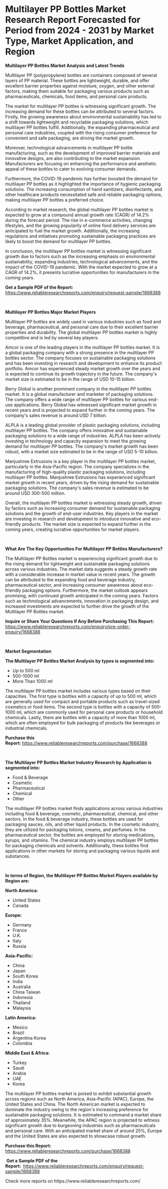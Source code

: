 <p><h1>Multilayer PP Bottles Market Research Report Forecasted for Period from 2024 -  2031 by Market Type, Market Application, and Region</h1></p><p><strong>Multilayer PP Bottles Market Analysis and Latest Trends</strong></p>
<p><p>Multilayer PP (polypropylene) bottles are containers composed of several layers of PP material. These bottles are lightweight, durable, and offer excellent barrier properties against moisture, oxygen, and other external factors, making them suitable for packaging various products such as pharmaceuticals, chemicals, food items, and personal care products.</p><p>The market for multilayer PP bottles is witnessing significant growth. The increasing demand for these bottles can be attributed to several factors. Firstly, the growing awareness about environmental sustainability has led to a shift towards lightweight and recyclable packaging solutions, which multilayer PP bottles fulfill. Additionally, the expanding pharmaceutical and personal care industries, coupled with the rising consumer preference for convenient and safe packaging, are driving the market growth.</p><p>Moreover, technological advancements in multilayer PP bottle manufacturing, such as the development of improved barrier materials and innovative designs, are also contributing to the market expansion. Manufacturers are focusing on enhancing the performance and aesthetic appeal of these bottles to cater to evolving consumer demands.</p><p>Furthermore, the COVID-19 pandemic has further boosted the demand for multilayer PP bottles as it highlighted the importance of hygienic packaging solutions. The increasing consumption of hand sanitizers, disinfectants, and other healthcare products necessitated safe and reliable packaging options, making multilayer PP bottles a preferred choice.</p><p>According to market research, the global multilayer PP bottles market is expected to grow at a compound annual growth rate (CAGR) of 14.2% during the forecast period. The rise in e-commerce activities, changing lifestyles, and the growing popularity of online food delivery services are anticipated to fuel the market growth. Additionally, the increasing regulations and initiatives promoting sustainable packaging practices are likely to boost the demand for multilayer PP bottles.</p><p>In conclusion, the multilayer PP bottles market is witnessing significant growth due to factors such as the increasing emphasis on environmental sustainability, expanding industries, technological advancements, and the impact of the COVID-19 pandemic. With the market expected to grow at a CAGR of 14.2%, it presents lucrative opportunities for manufacturers in the coming years.</p></p>
<p><strong>Get a Sample PDF of the Report:&nbsp;</strong> <a href="https://www.reliableresearchreports.com/enquiry/request-sample/1668388">https://www.reliableresearchreports.com/enquiry/request-sample/1668388</a></p>
<p>&nbsp;</p>
<p><strong>Multilayer PP Bottles Major Market Players</strong></p>
<p><p>Multilayer PP bottles are widely used in various industries such as food and beverage, pharmaceutical, and personal care due to their excellent barrier properties and durability. The global multilayer PP bottles market is highly competitive and is led by several key players. </p><p>Amcor is one of the leading players in the multilayer PP bottles market. It is a global packaging company with a strong presence in the multilayer PP bottles sector. The company focuses on sustainable packaging solutions and has been investing in research and development to enhance its product portfolio. Amcor has experienced steady market growth over the years and is expected to continue its growth trajectory in the future. The company's market size is estimated to be in the range of USD 10-15 billion. </p><p>Berry Global is another prominent company in the multilayer PP bottles market. It is a global manufacturer and marketer of packaging solutions. The company offers a wide range of multilayer PP bottles for various end-use applications. Berry Global has witnessed significant market growth in recent years and is projected to expand further in the coming years. The company's sales revenue is around USD 7 billion.</p><p>ALPLA is a leading global provider of plastic packaging solutions, including multilayer PP bottles. The company offers innovative and sustainable packaging solutions to a wide range of industries. ALPLA has been actively investing in technology and capacity expansion to meet the growing demand for multilayer PP bottles. The company's market growth has been robust, with a market size estimated to be in the range of USD 5-10 billion.</p><p>Manjushree Extrusions is a key player in the multilayer PP bottles market, particularly in the Asia-Pacific region. The company specializes in the manufacturing of high-quality plastic packaging solutions, including multilayer PP bottles. Manjushree Extrusions has experienced significant market growth in recent years, driven by the rising demand for sustainable packaging solutions. The company's sales revenue is estimated to be around USD 300-500 million.</p><p>Overall, the multilayer PP bottles market is witnessing steady growth, driven by factors such as increasing consumer demand for sustainable packaging solutions and the growth of end-user industries. Key players in the market are investing in research and development to introduce innovative and eco-friendly products. The market size is expected to expand further in the coming years, creating lucrative opportunities for market players.</p></p>
<p>&nbsp;</p>
<p><strong>What Are The Key Opportunities For Multilayer PP Bottles Manufacturers?</strong></p>
<p><p>The Multilayer PP Bottles market is experiencing significant growth due to the rising demand for lightweight and sustainable packaging solutions across various industries. The market data suggests a steady growth rate with a considerable increase in market value in recent years. The growth can be attributed to the expanding food and beverage industry, pharmaceutical sector, and increasing consumer awareness about eco-friendly packaging options. Furthermore, the market outlook appears promising, with continued growth anticipated in the coming years. Factors such as technological advancements, innovation in packaging design, and increased investments are expected to further drive the growth of the Multilayer PP Bottles market.</p></p>
<p><strong>Inquire or Share Your Questions If Any Before Purchasing This Report:</strong> <a href="https://www.reliableresearchreports.com/enquiry/pre-order-enquiry/1668388">https://www.reliableresearchreports.com/enquiry/pre-order-enquiry/1668388</a></p>
<p>&nbsp;</p>
<p><strong>Market Segmentation</strong></p>
<p><strong>The Multilayer PP Bottles Market Analysis by types is segmented into:</strong></p>
<p><ul><li>Up to 500 ml</li><li>500-1000 ml</li><li>More Than 1000 ml</li></ul></p>
<p><p>The multilayer PP bottles market includes various types based on their capacities. The first type is bottles with a capacity of up to 500 ml, which are generally used for compact and portable products such as travel-sized cosmetics or food items. The second type is bottles with a capacity of 500-1000 ml, which are commonly used for personal care products or household chemicals. Lastly, there are bottles with a capacity of more than 1000 ml, which are often employed for bulk packaging of products like beverages or industrial chemicals.</p></p>
<p><strong>Purchase this Report:&nbsp;</strong><a href="https://www.reliableresearchreports.com/purchase/1668388">https://www.reliableresearchreports.com/purchase/1668388</a></p>
<p>&nbsp;</p>
<p><strong>The Multilayer PP Bottles Market Industry Research by Application is segmented into:</strong></p>
<p><ul><li>Food & Beverage</li><li>Cosmetic</li><li>Pharmaceutical</li><li>Chemical</li><li>Other</li></ul></p>
<p><p>The multilayer PP bottles market finds applications across various industries including food & beverage, cosmetic, pharmaceutical, chemical, and other sectors. In the food & beverage industry, these bottles are used for packaging sauces, oils, and other liquid products. In the cosmetic industry, they are utilized for packaging lotions, creams, and perfumes. In the pharmaceutical sector, the bottles are employed for storing medications, syrups, and vitamins. The chemical industry employs multilayer PP bottles for packaging chemicals and solvents. Additionally, these bottles find applications in other markets for storing and packaging various liquids and substances.</p></p>
<p>&nbsp;</p>
<p><strong>In terms of Region, the Multilayer PP Bottles Market Players available by Region are:</strong></p>
<p>
    <p> <strong> North America: </strong>
        <ul>
            <li>United States</li>
            <li>Canada</li>
        </ul>
        </p> 
    <p> <strong> Europe: </strong>
        <ul>
            <li>Germany</li>
            <li>France</li>
            <li>U.K.</li>
            <li>Italy</li>
            <li>Russia</li>
        </ul>
        </p> 
    <p> <strong> Asia-Pacific: </strong>
        <ul>
            <li>China</li>
            <li>Japan</li>
            <li>South Korea</li>
            <li>India</li>
            <li>Australia</li>
            <li>China Taiwan</li>
            <li>Indonesia</li>
            <li>Thailand</li>
            <li>Malaysia</li>
        </ul>
        </p> 
    <p> <strong> Latin America: </strong>
        <ul>
            <li>Mexico</li>
            <li>Brazil</li>
            <li>Argentina Korea</li>
            <li>Colombia</li>
        </ul>
        </p> 
    <p> <strong> Middle East & Africa: </strong>
        <ul>
            <li>Turkey</li>
            <li>Saudi</li>
            <li>Arabia</li>
            <li>UAE</li>
            <li>Korea</li>
        </ul>
    </p>
    </p>
<p><p>The multilayer PP bottles market is poised to exhibit substantial growth across regions such as North America, Asia-Pacific (APAC), Europe, the United States and China. The North American market is expected to dominate the industry owing to the region's increasing preference for sustainable packaging solutions. It is estimated to command a market share of approximately 35%. Meanwhile, the APAC region is projected to witness significant growth due to burgeoning industries such as pharmaceuticals and personal care. With an anticipated market share of around 25%, Europe and the United States are also expected to showcase robust growth.</p></p>
<p><strong>Purchase this Report: </strong><a href="https://www.reliableresearchreports.com/purchase/1668388">https://www.reliableresearchreports.com/purchase/1668388</a></p>
<p>&nbsp;<strong>Get a Sample PDF of the Report:&nbsp;&nbsp;</strong><a href="https://www.reliableresearchreports.com/enquiry/request-sample/1668388">https://www.reliableresearchreports.com/enquiry/request-sample/1668388</a></p>
<p><strong></strong></p>
<p>Check more reports on https://www.reliableresearchreports.com/</p>